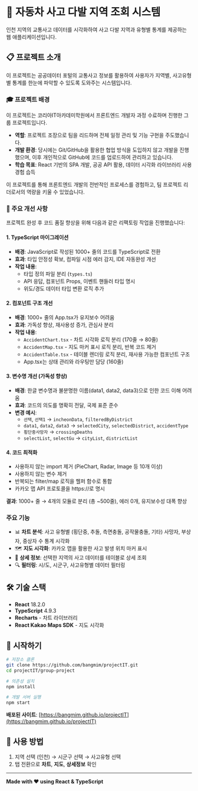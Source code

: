 # 🚗 자동차 사고 다발 지역 조회 시스템

인천 지역의 교통사고 데이터를 시각화하여 사고 다발 지역과 유형별 통계를 제공하는 웹 애플리케이션입니다.

## 📋 프로젝트 소개

이 프로젝트는 공공데이터 포털의 교통사고 정보를 활용하여 사용자가 지역별, 사고유형별 통계를 한눈에 파악할 수 있도록 도와주는 시스템입니다.

### 🎓 프로젝트 배경

이 프로젝트는 코리아IT아카데미학원에서 프론트엔드 개발자 과정 수료하며 진행한 그룹 프로젝트입니다.

-   **역할**: 프로젝트 조장으로 팀을 리드하며 전체 일정 관리 및 기능 구현을 주도했습니다.
-   **개발 환경**: 당시에는 Git/GitHub을 활용한 협업 방식을 도입하지 않고 개발을 진행했으며, 이후 개인적으로 GitHub에 코드를 업로드하여 관리하고 있습니다.
-   **학습 목표**: React 기반의 SPA 개발, 공공 API 활용, 데이터 시각화 라이브러리 사용 경험 습득

이 프로젝트를 통해 프론트엔드 개발의 전반적인 프로세스를 경험하고, 팀 프로젝트 리더로서의 역량을 키울 수 있었습니다.

### 🔄 주요 개선 사항

프로젝트 완성 후 코드 품질 향상을 위해 다음과 같은 리팩토링 작업을 진행했습니다:

#### 1. TypeScript 마이그레이션

-   **배경**: JavaScript로 작성된 1000+ 줄의 코드를 TypeScript로 전환
-   **효과**: 타입 안정성 확보, 컴파일 시점 에러 감지, IDE 자동완성 개선
-   **작업 내용**:
    -   타입 정의 파일 분리 (`types.ts`)
    -   API 응답, 컴포넌트 Props, 이벤트 핸들러 타입 명시
    -   위도/경도 데이터 타입 변환 로직 추가

#### 2. 컴포넌트 구조 개선

-   **배경**: 1000+ 줄의 App.tsx가 유지보수 어려움
-   **효과**: 가독성 향상, 재사용성 증가, 관심사 분리
-   **작업 내용**:
    -   `AccidentChart.tsx` - 차트 시각화 로직 분리 (170줄 → 80줄)
    -   `AccidentMap.tsx` - 지도 마커 표시 로직 분리, 반복 코드 제거
    -   `AccidentTable.tsx` - 테이블 렌더링 로직 분리, 재사용 가능한 컴포넌트 구조
    -   App.tsx는 상태 관리와 라우팅만 담당 (160줄)

#### 3. 변수명 개선 (가독성 향상)

-   **배경**: 한글 변수명과 불분명한 이름(data1, data2, data3)으로 인한 코드 이해 어려움
-   **효과**: 코드의 의도를 명확히 전달, 국제 표준 준수
-   **변경 예시**:
    -   `선택`, `선택1` → `incheonData`, `filteredByDistrict`
    -   `data1`, `data2`, `data3` → `selectedCity`, `selectedDistrict`, `accidentType`
    -   `횡단중사망자` → `crossingDeaths`
    -   `selectList`, `selectGu` → `cityList`, `districtList`

#### 4. 코드 최적화

-   사용하지 않는 import 제거 (PieChart, Radar, Image 등 10개 이상)
-   사용하지 않는 변수 제거
-   반복되는 filter/map 로직을 헬퍼 함수로 통합
-   카카오 맵 API 프로토콜을 https://로 명시

**결과**: 1000+ 줄 → 4개의 모듈로 분리 (총 ~500줄), 에러 0개, 유지보수성 대폭 향상

### 주요 기능

-   📊 **차트 분석**: 사고 유형별 (횡단중, 추돌, 측면충돌, 공작물충돌, 기타) 사망자, 부상자, 중상자 수 통계 시각화
-   🗺️ **지도 시각화**: 카카오 맵을 활용한 사고 발생 위치 마커 표시
-   📄 **상세 정보**: 선택한 지역의 사고 데이터를 테이블로 상세 조회
-   🔍 **필터링**: 시/도, 시군구, 사고유형별 데이터 필터링

## 🛠️ 기술 스택

-   **React** 18.2.0
-   **TypeScript** 4.9.3
-   **Recharts** - 차트 라이브러리
-   **React Kakao Maps SDK** - 지도 시각화

## 🚀 시작하기

```bash
# 저장소 클론
git clone https://github.com/bangmim/projectIT.git
cd projectIT/group-project

# 의존성 설치
npm install

# 개발 서버 실행
npm start
```

**배포된 사이트**: [https://bangmim.github.io/projectIT](https://bangmim.github.io/projectIT)

## 📖 사용 방법

1. 지역 선택 (인천) → 시군구 선택 → 사고유형 선택
2. 탭 전환으로 **차트**, **지도**, **상세정보** 확인

---

**Made with ❤️ using React & TypeScript**
